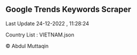 

## Google Trends Keywords Scraper 
 
Last Update 24-12-2022 , 11:28:24

Country List :
VIETNAM.json



© Abdul Muttaqin 
